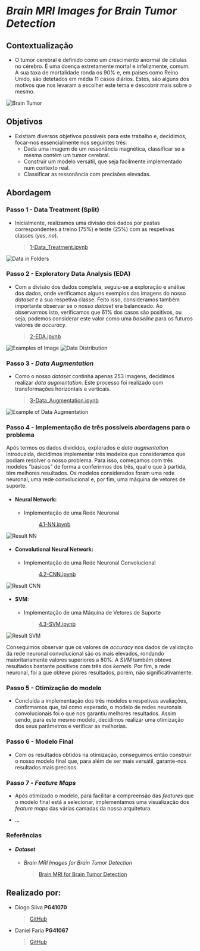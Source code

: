 # *Brain MRI Images for Brain Tumor Detection*
## Contextualização
- O tumor cerebral é definido como um crescimento anormal de células no cérebro. É uma doença extretamente mortal e infelizmente, comum. A sua taxa de mortalidade ronda os 90% e, em países como Reino Unido, são detetados em média 11 casos diários. Estes, são alguns dos motivos que nos levaram a escolher este tema e descobrir mais sobre o mesmo.

![Brain Tumor](/images/contextualizacao.jpg)

## Objetivos

- Existiam diversos objetivos possíveis para este trabalho e, decidimos, focar-nos essencialmente nos seguintes três:
    - Dada uma imagem de um ressonância magnética, classificar se a mesma contém um tumor cerebral.
    - Construir um modelo versátil, que seja facilmente implementado num contexto real.
    - Classificar as ressonância com precisões elevadas.

## Abordagem

### Passo 1 - Data Treatment (Split)

- Inicialmente, realizamos uma divisão dos dados por pastas correspondentes a treino (75%) e teste (25%) com as respetivas classes (*yes*, *no*).
    > [1-Data_Treatment.ipynb](https://github.com/diogogsilva/tp_aa2_pg41070_pg41067/blob/master/1-Data_Treatment.ipynb)
    
![Data in Folders](/images/data-split.png)

### Passo 2 - Exploratory Data Analysis (EDA)
- Com a divisão dos dados completa, seguiu-se a exploração e análise dos dados, onde verificamos alguns exemplos das imagens do nosso *dataset* e a sua respetiva classe. Feito isso, consideramos também importante observar se o nosso *dataset* era balanceado. Ao observarmos isto, verificamos que 61% dos casos são positivos, ou seja, podemos considerar este valor como uma *baseline* para os futuros valores de *accuracy*.
    > [2-EDA.ipynb](https://github.com/diogogsilva/tp_aa2_pg41070_pg41067/blob/master/2-EDA.ipynb)
        
![Examples of Image](/images/eda2.PNG)
![Data Distribution](/images/eda.PNG)

### Passo 3 - *Data Augmentation*
- Como o nosso *dataset* continha apenas 253 imagens, decidimos realizar *data augmentation*. Este processo foi realizado com transformações horizontais e verticais.
    > [3-Data_Augmentation.ipynb](https://github.com/diogogsilva/tp_aa2_pg41070_pg41067/blob/master/3-Data_Augmentation.ipynb)

![Example of Data Augmentation](/images/data_augmentation.PNG)

### Passo 4 - Implementação de três possíveis abordagens para o problema
Após termos os dados divididos, explorados e *data augmentation* introduzida, decidimos implementar três modelos que consideramos que podiam resolver o nosso problema. Para isso, começamos com três modelos "básicos" de forma a conferirmos dos três, qual o que à partida, têm melhores resultados. Os modelos considerados foram uma rede neuronal, uma rede convolucional e, por fim, uma máquina de vetores de suporte.

- #### Neural Network:
    - Implementação de uma Rede Neuronal
        > [4.1-NN.ipynb](https://github.com/diogogsilva/tp_aa2_pg41070_pg41067/blob/master/4.1-NN.ipynb)
       
![Result NN](/images/nn_result.PNG)

- #### Convolutional Neural Network:
    - Implementação de uma Rede Neuronal Convolucional
        > [4.2-CNN.ipynb](https://github.com/diogogsilva/tp_aa2_pg41070_pg41067/blob/master/4.2-CNN.ipynb)
        
![Result CNN](/images/cnn_result.PNG)

- #### SVM:
    - Implementação de uma Máquina de Vetores de Suporte
        > [4.3-SVM.ipynb](https://github.com/diogogsilva/tp_aa2_pg41070_pg41067/blob/master/4.3-SVM.ipynb)
           
![Result SVM](/images/svm_result.PNG)

Conseguimos observar que os valores de *accuracy* nos dados de validação da rede neuronal convolucional são os mais elevados, rondando maioritariamente valores superiores a 80%. A *SVM* também obteve resultados bastante positivos com três dos *kernels*. Por fim, a rede neuronal, foi a que obteve piores resultados, porém, não significativamente.

### Passo 5 - Otimização do modelo
- Concluída a implementação dos três modelos e respetivas avaliações, confirmamos que, tal como esperado, o modelo de redes neuronais convolucionais foi o que nos garantiu melhores resultados. Assim sendo, para este mesmo modelo, decidimos realizar uma otimização dos seus parâmetros e verificar as melhorias.

### Passo 6 - Modelo Final
- Com os resultados obtidos na otimização, conseguimos então construir o nosso modelo final que, para além de ser mais versátil, garante-nos resultados mais precisos.

### Passo 7 - *Feature Maps*
- Após otimizado o modelo, para facilitar a compreensão das *features* que o modelo final está a selecionar, implementamos uma visualização dos *feature maps* das várias camadas da nossa arquitetura.

- ...
        
### Referências

- #### *Dataset*
    - *Brain MRI Images for Brain Tumor Detection*
        >[Brain MRI for Brain Tumor Detection](https://www.kaggle.com/navoneel/brain-mri-images-for-brain-tumor-detection)

## Realizado por:
- Diogo Silva **PG41070**
    > [GitHub](https://github.com/diogogsilva)
- Daniel Faria **PG41067**
    > [GitHub](https://github.com/DanielCoutinhoFaria)